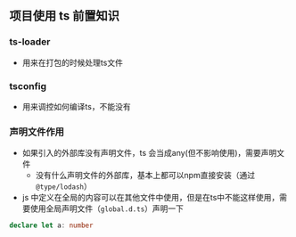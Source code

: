 
## 项目使用 ts 前置知识

### ts-loader
- 用来在打包的时候处理ts文件

### tsconfig
- 用来调控如何编译ts，不能没有

### 声明文件作用
- 如果引入的外部库没有声明文件，ts 会当成any(但不影响使用)，需要声明文件
    - 没有什么声明文件的外部库，基本上都可以npm直接安装（通过 `@type/lodash`）
- js 中定义在全局的内容可以在其他文件中使用，但是在ts中不能这样使用，需要使用全局声明文件（`global.d.ts`）声明一下
```ts
declare let a: number 
```